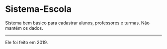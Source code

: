 # Sistema-Escola
Sistema bem básico para cadastrar alunos, professores e turmas. Não mantém os dados.

-----------------------------------------------------------------------------------

Ele foi feito em 2019.

